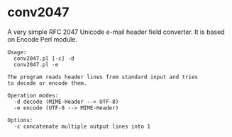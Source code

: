 conv2047
========

A very simple RFC 2047 Unicode e-mail header field converter. It is based on Encode Perl module.

    Usage:
      conv2047.pl [-c] -d
      conv2047.pl -e

    The program reads header lines from standard input and tries
    to decode or encode them.

    Operation modes:
      -d decode (MIME-Header --> UTF-8)
      -e encode (UTF-8 --> MIME-Header)

    Options:
      -c concatenate multiple output lines into 1
